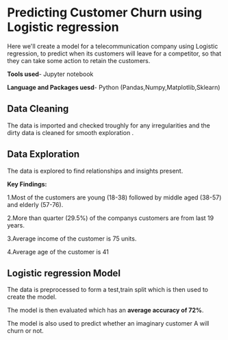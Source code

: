 # Predicting Customer Churn using Logistic regression
Here we'll create a model for a telecommunication company using Logistic regression, to predict when its customers will leave for a competitor, so that they can take some action to retain the customers.

**Tools used**- Jupyter notebook 

**Language and Packages uesd**- Python (Pandas,Numpy,Matplotlib,Sklearn)

## Data Cleaning
The data is imported and checked troughly for any irregularities and the dirty data is cleaned for smooth exploration .

## Data Exploration 
The data is explored to find relationships and insights present.

**Key Findings:**

1.Most of the customers are young (18-38) followed by middle aged (38-57) and elderly (57-76).

2.More than quarter (29.5%) of the companys customers are from last 19 years.

3.Average income of the customer is 75 units.

4.Average age of the customer is 41

## Logistic regression Model
The data is preprocessed to form a test,train split which is then used to create the model.

The model is then evaluated which has an **average accuracy of 72%**.

The model is also used to predict whether an imaginary customer A will churn or not.
